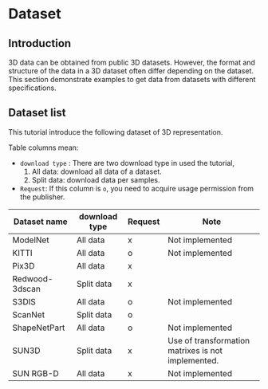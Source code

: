 # Dataset
## Introduction
3D data can be obtained from public 3D datasets. However, the format and structure of the data in a 3D dataset often differ depending on the dataset. This section demonstrate examples to get data from datasets with different specifications.  

## Dataset list
This tutorial introduce the following dataset of 3D representation. 

Table columns mean:
- `download type` : There are two download type in used the tutorial,
  1. All data: download all data of a dataset.
  2. Split data: download data per samples.
- `Request`: If this column is `o`, you need to acquire usage permission from the publisher.

| Dataset name   | download type | Request | Note                                               |
| -------------- | ------------- | ------- | -------------------------------------------------- |
| ModelNet       | All data      | x       | Not implemented                                    |
| KITTI          | All data      | o       | Not implemented                                    |
| Pix3D          | All data      | x       |                                                    |
| Redwood-3dscan | Split data    | x       |                                                    |
| S3DIS          | All data      | o       | Not implemented                                    |
| ScanNet        | Split data    | o       |                                                    |
| ShapeNetPart   | All data      | o       | Not implemented                                    |
| SUN3D          | Split data    | x       | Use of transformation matrixes is not implemented. |
| SUN RGB-D      | All data      | x       | Not implemented                                    |



